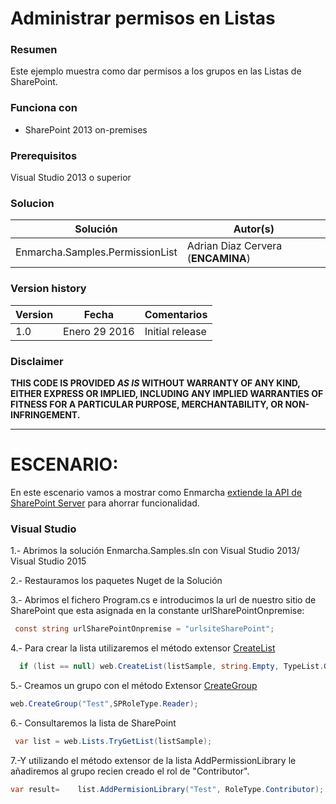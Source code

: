 # Administrar permisos en Listas #

### Resumen ###
Este ejemplo muestra como dar permisos a los grupos en las Listas de SharePoint.

### Funciona con ###
-  SharePoint 2013 on-premises

### Prerequisitos ###
Visual Studio 2013 o superior 

### Solucion ###
Solución | Autor(s)
---------|----------
Enmarcha.Samples.PermissionList | Adrian Diaz Cervera (**ENCAMINA**)

### Version history ###
Version  | Fecha | Comentarios
---------| -----| --------
1.0  | Enero 29 2016 | Initial release

### Disclaimer ###
**THIS CODE IS PROVIDED *AS IS* WITHOUT WARRANTY OF ANY KIND, EITHER EXPRESS OR IMPLIED, INCLUDING ANY IMPLIED WARRANTIES OF FITNESS FOR A PARTICULAR PURPOSE, MERCHANTABILITY, OR NON-INFRINGEMENT.**


----------

# ESCENARIO:  #
En este escenario vamos a mostrar como Enmarcha [extiende la API de SharePoint Server](https://github.com/Encamina/Enmarcha-SharePoint/blob/master/Enmarcha.SharePoint/Extensors/List.cs) para ahorrar funcionalidad.

### Visual Studio ###

1.- Abrimos la solución Enmarcha.Samples.sln con Visual Studio 2013/ Visual Studio 2015

2.- Restauramos los paquetes Nuget de la Solución

3.- Abrimos el fichero Program.cs e introducimos la url de nuestro sitio de SharePoint que esta asignada en la constante urlSharePointOnpremise:
```C#
 const string urlSharePointOnpremise = "urlsiteSharePoint";
```
4.- Para crear la lista utilizaremos el método extensor [CreateList](https://github.com/Encamina/Enmarcha-SharePoint/blob/master/Enmarcha.SharePoint/Extensors/List.cs)
```C#
  if (list == null) web.CreateList(listSample, string.Empty, TypeList.GenericList,true);
```

5.- Creamos un grupo con el método Extensor [CreateGroup](https://github.com/Encamina/Enmarcha-SharePoint/blob/master/Enmarcha.SharePoint/Extensors/RolesManagment.cs)
```C#
web.CreateGroup("Test",SPRoleType.Reader);
```

6.- Consultaremos la lista de SharePoint
```C#
 var list = web.Lists.TryGetList(listSample);
```
7.-Y utilizando el método extensor de la lista AddPermissionLibrary le añadiremos al grupo recien creado el rol de "Contributor".
```C#
var result=    list.AddPermisionLibrary("Test", RoleType.Contributor);
```
